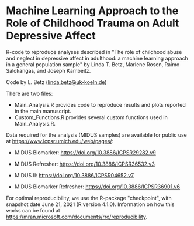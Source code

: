 # Machine Learning Approach to the Role of Childhood Trauma on Adult Depressive Affect

R-code to reproduce analyses described in "The role of childhood abuse and neglect in depressive affect in adulthood: a machine learning approach in a general population sample" by Linda T. Betz, Marlene Rosen, Raimo Salokangas, and Joseph Kambeitz.

Code by L. Betz (linda.betz@uk-koeln.de)

There are two files:

* Main_Analysis.R provides code to reproduce results and plots reported in the main manuscript.
* Custom_Functions.R provides several custom functions used in Main_Analysis.R.

Data required for the analysis (MIDUS samples) are available for public use at https://www.icpsr.umich.edu/web/pages/:

* MIDUS Biomarker: https://doi.org/10.3886/ICPSR29282.v9

* MIDUS Refresher: https://doi.org/10.3886/ICPSR36532.v3

* MIDUS II: https://doi.org/10.3886/ICPSR04652.v7

* MIDUS Biomarker Refresher: https://doi.org/10.3886/ICPSR36901.v6


For optimal reproducibility, we use the R-package "checkpoint", with snapshot date June 21, 2021 (R version 4.1.0). Information on how this works can be found at https://mran.microsoft.com/documents/rro/reproducibility.
